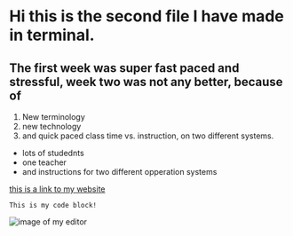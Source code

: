 # Hi this is the second file I have made in terminal.

## The first week was super fast paced and stressful, week two was not any better, because of

1. New terminology
2. new technology
3. and quick paced class time vs. instruction, on two different systems.
* lots of studednts
* one teacher
* and instructions for two different opperation systems

[this is a link to my website](http://www.shadowmaninc.com)
```
This is my code block!

```
 ![image of my editor](DTSS.jpg)

